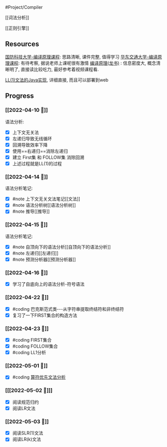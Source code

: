 #Project/Compiler

[[词法分析]]

[[正则引擎]]


## Resources
[国防科技大学-编译原理课程](https://www.icourse163.org/learn/NUDT-1003101005?tid=1467085462#/learn/content): 思路清晰, 课件完整, 值得学习
[华东交通大学-编译原理课程](https://www.icourse163.org/learn/ECJTU-1463143168?tid=1467136475#/learn/content): 有待考察, 据说老师上课呢很有激情
[编译原理(龙书)](https://book.douban.com/subject/3296317/) : 信息密度大, 概念清晰明了, 直接读比较吃力, 最好参考着视频课程看.

[LL(1)文法的Java实现](https://blog.51cto.com/u_2837193/4956710?b=totalstatistic), 详细直接, 而且可以部署到web

## Progress
### [[2022-04-10 📅]]
语法分析:
- [x] 上下文无关法
- [x] 左递归导致无线循环
- [x] 回溯导致效率下降
- [x] 使用==右递归==消除左递归
- [x] 建立 First集 和 FOLLOW集 消除回溯
- [x] 上述过程就是LL(1)的过程

### [[2022-04-14 📅]]
语法分析笔记:
- [x] #note 上下文无关文法笔记[[文法]]
- [x] #note 语法分析树[[语法分析树]]
- [x] #note 推导[[推导]]

### [[2022-04-15 📅]]
语法分析笔记:
- [x] #note 自顶向下的语法分析[[自顶向下的语法分析]]
- [x] #note 左递归[[左递归]]
- [x] #note 预测分析器[[预测分析器]]

### [[2022-04-16 📅]]
- [x] 学习了自底向上的语法分析-符号语法

### [[2022-04-22 📅]]
- [x] #coding 巴克斯范式类---从字符串提取终结符和非终结符
- [x] 复习了一下FIRST集合的构造方法

### [[2022-04-23 📅]]
- [x] #coding FIRST集合
- [x] #coding FOLLOW集合
- [x] #coding LL1分析

### [[2022-05-01 📅]]
- [x] #coding [算符优先文法分析](https://github.com/ankh04/ILoveBuildWheel/commit/1eeff2027b12bc5f07453220cf24d3e895245397)

### [[[2022-05-02 📅]]]
- [x] 阅读规范归约
- [x] 阅读LR文法

### [[2022-05-03 📅]]
- [x] 阅读SLR(1)文法
- [x] 阅读LR(k)文法